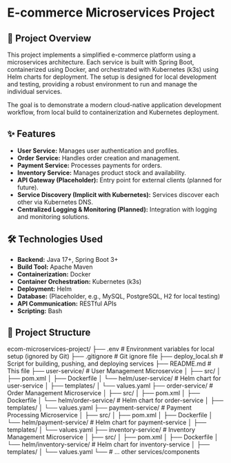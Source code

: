 # E-commerce Microservices Project

## 🚀 Project Overview

This project implements a simplified e-commerce platform using a microservices architecture. Each service is built with Spring Boot, containerized using Docker, and orchestrated with Kubernetes (k3s) using Helm charts for deployment. The setup is designed for local development and testing, providing a robust environment to run and manage the individual services.

The goal is to demonstrate a modern cloud-native application development workflow, from local build to containerization and Kubernetes deployment.

## ✨ Features

* **User Service:** Manages user authentication and profiles.
* **Order Service:** Handles order creation and management.
* **Payment Service:** Processes payments for orders.
* **Inventory Service:** Manages product stock and availability.
* **API Gateway (Placeholder):** Entry point for external clients (planned for future).
* **Service Discovery (Implicit with Kubernetes):** Services discover each other via Kubernetes DNS.
* **Centralized Logging & Monitoring (Planned):** Integration with logging and monitoring solutions.

## 🛠️ Technologies Used

* **Backend:** Java 17+, Spring Boot 3+
* **Build Tool:** Apache Maven
* **Containerization:** Docker
* **Container Orchestration:** Kubernetes (k3s)
* **Deployment:** Helm
* **Database:** (Placeholder, e.g., MySQL, PostgreSQL, H2 for local testing)
* **API Communication:** RESTful APIs
* **Scripting:** Bash

## 📂 Project Structure

ecom-microservices-project/
├── .env                  # Environment variables for local setup (ignored by Git)
├── .gitignore            # Git ignore file
├── deploy_local.sh       # Script for building, pushing, and deploying services
├── README.md             # This file
├── user-service/         # User Management Microservice
│   ├── src/
│   ├── pom.xml
│   ├── Dockerfile
│   └── helm/user-service/ # Helm chart for user-service
│       ├── templates/
│       └── values.yaml
├── order-service/        # Order Management Microservice
│   ├── src/
│   ├── pom.xml
│   ├── Dockerfile
│   └── helm/order-service/ # Helm chart for order-service
│       ├── templates/
│       └── values.yaml
├── payment-service/      # Payment Processing Microservice
│   ├── src/
│   ├── pom.xml
│   ├── Dockerfile
│   └── helm/payment-service/ # Helm chart for payment-service
│       ├── templates/
│       └── values.yaml
├── inventory-service/    # Inventory Management Microservice
│   ├── src/
│   ├── pom.xml
│   ├── Dockerfile
│   └── helm/inventory-service/ # Helm chart for inventory-service
│       ├── templates/
│       └── values.yaml
└── # ... other services/components